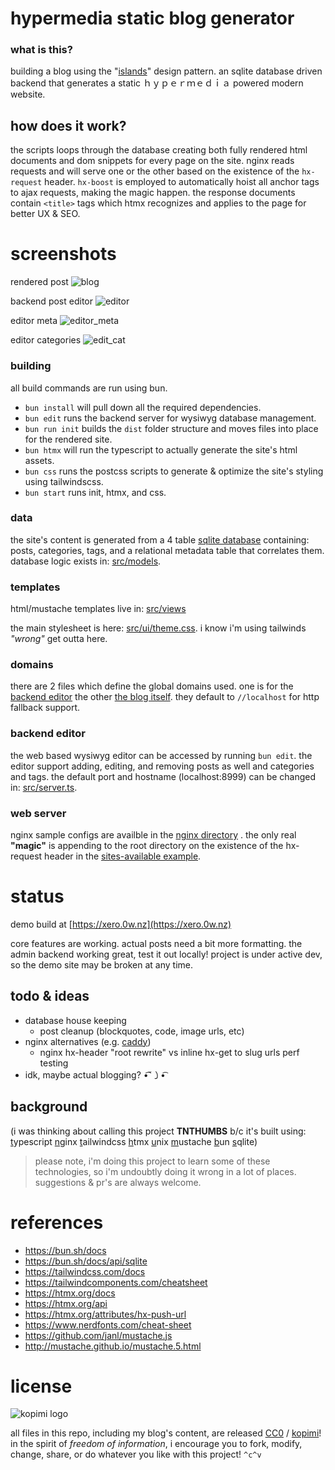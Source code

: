 # hypermedia static blog generator

### what is this?

building a blog using the "[islands](https://jasonformat.com/islands-architecture/)" design pattern. an sqlite database driven backend that generates a static  ｈｙｐｅｒｍｅｄｉａ powered modern website.

## how does it work?

the scripts loops through the database creating both fully rendered html documents and dom snippets for every page on the site. nginx reads requests and will serve one or the other based on the existence of the `hx-request` header.
`hx-boost` is employed to automatically hoist all anchor tags to ajax requests, making the magic happen. the response documents contain `<title>` tags which htmx recognizes and applies to the page for better UX & SEO.

# screenshots

rendered post
![blog](https://github.com/xero/hypermedia-blog/assets/227907/f300fe21-98c6-4311-afa5-cc9c7f0d102d)

backend post editor
![editor](https://github.com/xero/hypermedia-blog/assets/227907/912d2124-d06e-42e7-af5f-0555ad771360)

editor meta
![editor_meta](https://github.com/xero/hypermedia-blog/assets/227907/111a500c-3458-42fe-9e58-dea31a38d9fd)

editor categories
![edit_cat](https://github.com/xero/hypermedia-blog/assets/227907/c92ed809-2586-4b5c-add1-5d32c085b3ed)

### building

all build commands are run using bun.

* `bun install` will pull down all the required dependencies.
* `bun edit` runs the backend server for wysiwyg database management.
* `bun run init` builds the `dist` folder structure and moves files into place for the rendered site.
* `bun htmx` will run the typescript to actually generate the site's html assets.
* `bun css` runs the postcss scripts to generate & optimize the site's styling using tailwindscss.
* `bun start` runs init, htmx, and css.

### data

the site's content is generated from a 4 table [sqlite database](https://github.com/xero/static-blog/blob/main/src/db.sqlite) containing: posts, categories, tags, and a relational metadata table that correlates them. database logic exists in: [src/models](https://github.com/xero/static-blog/tree/main/src/models).

### templates

html/mustache templates live in: [src/views](https://github.com/xero/static-blog/tree/main/src/views)

the main stylesheet is here: [src/ui/theme.css](https://github.com/xero/static-blog/blob/main/src/ui/theme.css). i know i'm using tailwinds _"wrong"_ get outta here.

### domains

there are 2 files which define the global domains used. one is for the [backend editor](https://github.com/xero/hypermedia-blog/blob/main/src/server.ts#L25) the other [the blog itself](https://github.com/xero/hypermedia-blog/blob/main/src/index.ts#L28). they default to `//localhost` for http fallback support.

### backend editor

the web based wysiwyg editor can be accessed by running `bun edit`. the editor support adding, editing, and removing posts as well and categories and tags. the default port and hostname (localhost:8999) can be changed in: [src/server.ts](https://github.com/xero/hypermedia-blog/blob/main/src/server.ts#L28).

### web server

nginx sample configs are availble in the [nginx directory](https://github.com/xero/hypermedia-blog/tree/main/nginx) . the only real __"magic"__ is appending to the root directory on the existence of the hx-request header in the [sites-available example](https://github.com/xero/hypermedia-blog/blob/main/nginx/sites-available#L9).

# status

demo build at [https://xero.0w.nz](https://xero.0w.nz)

core features are working. actual posts need a bit more formatting. the admin backend working great, test it out locally! project is under active dev, so the demo site may be broken at any time.

## todo & ideas

* database house keeping
    * post cleanup (blockquotes, code, image urls, etc)
* nginx alternatives (e.g. [caddy](https://caddyserver.com/docs/caddyfile/matchers))
    * nginx hx-header "root rewrite" vs inline hx-get to slug urls perf testing
* idk, maybe actual blogging?     •͡˘㇁•͡

## background

(i was thinking about calling this project **TNTHUMBS** b/c it's built using: [t](https://typescriptlang.org)ypescript [n](https://nginx.org)ginx [t](https://tailwindcss.com)ailwindcss [h](https://htmx.org)tmx [u](https://unix.org)nix [m](https://mustache.github.io)ustache [b](https://bun.sh)un [s](https://sqlite.org/)qlite)

> please note, i'm doing this project to learn some of these technologies, so i'm undoubtly doing it wrong in a lot of places. suggestions & pr's are always welcome.

# references

* https://bun.sh/docs
* https://bun.sh/docs/api/sqlite
* https://tailwindcss.com/docs
* https://tailwindcomponents.com/cheatsheet
* https://htmx.org/docs
* https://htmx.org/api
* https://htmx.org/attributes/hx-push-url
* https://www.nerdfonts.com/cheat-sheet
* https://github.com/janl/mustache.js
* http://mustache.github.io/mustache.5.html

# license

![kopimi logo](https://gist.githubusercontent.com/xero/cbcd5c38b695004c848b73e5c1c0c779/raw/6b32899b0af238b17383d7a878a69a076139e72d/kopimi-sm.png)

all files in this repo, including my blog's content, are released [CC0](https://creativecommons.org/publicdomain/zero/1.0/) / [kopimi](https://kopimi.com)! in the spirit of _freedom of information_, i encourage you to fork, modify, change, share, or do whatever you like with this project! `^c^v`
